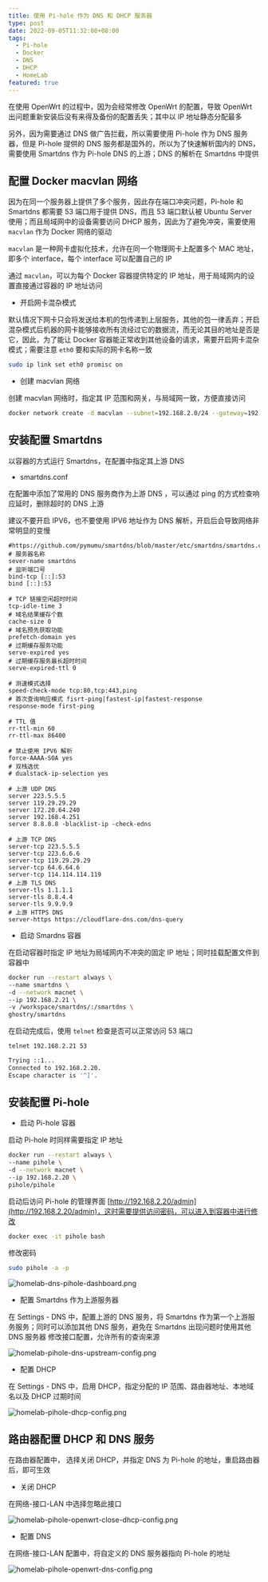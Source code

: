 ```yaml
---
title: 使用 Pi-hole 作为 DNS 和 DHCP 服务器
type: post
date: 2022-09-05T11:32:08+08:00
tags:
  - Pi-hole
  - Docker
  - DNS
  - DHCP
  - HomeLab
featured: true
---
```


在使用 OpenWrt 的过程中，因为会经常修改 OpenWrt 的配置，导致 OpenWrt 出问题重新安装后没有来得及备份的配置丢失；其中以 IP 地址静态分配最多

另外，因为需要通过 DNS 做广告拦截，所以需要使用 Pi-hole 作为 DNS 服务器，但是 Pi-hole 提供的 DNS 服务都是国外的，所以为了快速解析国内的 DNS，需要使用 Smartdns 作为 Pi-hole DNS 的上游；DNS 的解析在 Smartdns 中提供

## 配置 Docker macvlan 网络

因为在同一个服务器上提供了多个服务，因此存在端口冲突问题，Pi-hole 和 Smartdns 都需要 53 端口用于提供 DNS，而且 53 端口默认被 Ubuntu Server 使用；而且局域网中的设备需要访问 DHCP 服务，因此为了避免冲突，需要使用 `macvlan` 作为 Docker 网络的驱动

`macvlan` 是一种网卡虚拟化技术，允许在同一个物理网卡上配置多个 MAC 地址，即多个 interface，每个 interface 可以配置自己的 IP

通过 `macvlan`，可以为每个 Docker 容器提供特定的 IP 地址，用于局域网内的设置直接通过容器的 IP 地址访问

- 开启网卡混杂模式

默认情况下网卡只会将发送给本机的包传递到上层服务，其他的包一律丢弃；开启混杂模式后机器的网卡能够接收所有流经过它的数据流，而无论其目的地址是否是它，因此，为了能让 Docker 容器能正常收到其他设备的请求，需要开启网卡混杂模式；需要注意 `eth0` 要和实际的网卡名称一致

```bash
sudo ip link set eth0 promisc on
```

- 创建 macvlan 网络

创建 macvlan 网络时，指定其 IP 范围和网关，与局域网一致，方便直接访问

```bash
docker network create -d macvlan --subnet=192.168.2.0/24 --gateway=192.168.2.1 -o parent=eth0 macnet
```

## 安装配置 Smartdns

以容器的方式运行 Smartdns，在配置中指定其上游 DNS

- smartdns.conf

在配置中添加了常用的 DNS 服务商作为上游 DNS ，可以通过 ping 的方式检查响应延时，删除超时的 DNS 上游

建议不要开启 IPV6，也不要使用 IPV6 地址作为 DNS 解析，开启后会导致网络非常明显的变慢

```
#https://github.com/pymumu/smartdns/blob/master/etc/smartdns/smartdns.conf
# 服务器名称
sever-name smartdns
# 监听端口号
bind-tcp [::]:53
bind [::]:53

# TCP 链接空闲超时时间
tcp-idle-time 3
# 域名结果缓存个数
cache-size 0
# 域名预先获取功能
prefetch-domain yes
# 过期缓存服务功能
serve-expired yes
# 过期缓存服务最长超时时间
serve-expired-ttl 0

# 测速模式选择
speed-check-mode tcp:80,tcp:443,ping
# 首次查询响应模式 fisrt-ping|fastest-ip|fastest-response
response-mode first-ping

# TTL 值
rr-ttl-min 60
rr-ttl-max 86400

# 禁止使用 IPV6 解析
force-AAAA-SOA yes
# 双栈选优
# dualstack-ip-selection yes

# 上游 UDP DNS
server 223.5.5.5
server 119.29.29.29
server 172.20.64.240
server 192.168.4.251
server 8.8.8.8 -blacklist-ip -check-edns

# 上游 TCP DNS
server-tcp 223.5.5.5
server-tcp 223.6.6.6
server-tcp 119.29.29.29
server-tcp 64.6.64.6
server-tcp 114.114.114.119
# 上游 TLS DNS
server-tls 1.1.1.1
server-tls 8.8.4.4
server-tls 9.9.9.9
# 上游 HTTPS DNS
server-https https://cloudflare-dns.com/dns-query
```

- 启动 Smardns 容器

在启动容器时指定 IP 地址为局域网内不冲突的固定 IP 地址；同时挂载配置文件到容器中

```bash
docker run --restart always \
--name smartdns \
-d --network macnet \
--ip 192.168.2.21 \
-v /workspace/smartdns/:/smartdns \
ghostry/smartdns
```

在启动完成后，使用 `telnet` 检查是否可以正常访问 53 端口

```bash
telnet 192.168.2.21 53

Trying ::1...
Connected to 192.168.2.20.
Escape character is '^]'.
```

## 安装配置 Pi-hole

- 启动 Pi-hole 容器

启动 Pi-hole 时同样需要指定 IP 地址

```bash
docker run --restart always \
--name pihole \
-d --network macnet \
--ip 192.168.2.20 \
pihole/pihole
```

启动后访问 Pi-hole 的管理界面 [http://192.168.2.20/admin](http://192.168.2.20/admin)，这时需要提供访问密码，可以进入到容器中进行修改

```bash
docker exec -it pihole bash
```

修改密码

```bash
sudo pihole -a -p
```

![homelab-dns-pihole-dashboard.png](https://img.hellowood.dev/picture/homelab-dns-pihole-dashboard.png)

- 配置 Smartdns 作为上游服务器

在 Settings - DNS 中，配置上游的 DNS 服务，将 Smartdns 作为第一个上游服务服务；同时可以添加其他 DNS 服务，避免在 Smartdns 出现问题时使用其他 DNS 服务器
修改接口配置，允许所有的查询来源

![homelab-pihole-dns-upstream-config.png](https://img.hellowood.dev/picture/homelab-pihole-dns-upstream-config.png)

- 配置 DHCP

在 Settings - DNS 中，启用 DHCP，指定分配的 IP 范围、路由器地址、本地域名以及 DHCP 过期时间

![homelab-pihole-dhcp-config.png](https://img.hellowood.dev/picture/homelab-pihole-dhcp-config.png)

## 路由器配置 DHCP 和 DNS 服务

在路由器配置中， 选择关闭 DHCP，并指定 DNS 为 Pi-hole 的地址，重启路由器后，即可生效

- 关闭 DHCP

在网络-接口-LAN 中选择忽略此接口

![homelab-pihole-openwrt-close-dhcp-config.png](https://img.hellowood.dev/picture/homelab-pihole-openwrt-close-dhcp-config.png)

- 配置 DNS

在网络-接口-LAN 配置中，将自定义的 DNS 服务器指向 Pi-hole 的地址

![homelab-pihole-openwrt-dns-config.png](https://img.hellowood.dev/picture/homelab-pihole-openwrt-dns-config.png)
